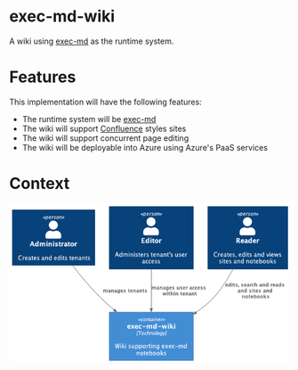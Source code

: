 # exec-md-wiki

A wiki using [exec-md](https://github.com/graeme-lockley/exec-md) as the runtime system.

# Features

This implementation will have the following features:

- The runtime system will be [exec-md](https://github.com/graeme-lockley/exec-md)
- The wiki will support [Confluence](https://en.wikipedia.org/wiki/Confluence_(software)) styles sites
- The wiki will support concurrent page editing
- The wiki will be deployable into Azure using Azure's PaaS services

# Context

![context image](./docs/diagrams/out/context.png "Content")
